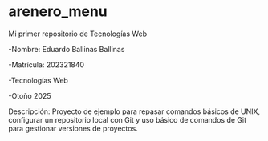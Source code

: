 # arenero_menu

Mi primer repositorio de Tecnologías Web

-Nombre: Eduardo Ballinas Ballinas

-Matrícula: 202321840

-Tecnologías Web

-Otoño 2025

Descripción: Proyecto de ejemplo para repasar comandos básicos de UNIX, configurar un repositorio local con Git y uso básico de comandos de Git para gestionar versiones de proyectos.
